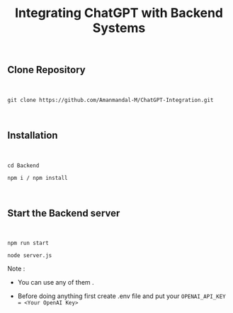 <h1 align="center">Integrating ChatGPT with Backend Systems</h1>

<br>

## Clone Repository

<br>

```
git clone https://github.com/Amanmandal-M/ChatGPT-Integration.git
```

<br>

## Installation

<br>

```
cd Backend

npm i / npm install
```

<br>

## Start the Backend server

<br>

```
npm run start

node server.js
```

Note : 

- You can use any of them .

- Before doing anything first create .env file and put your `OPENAI_API_KEY = <Your OpenAI Key>`